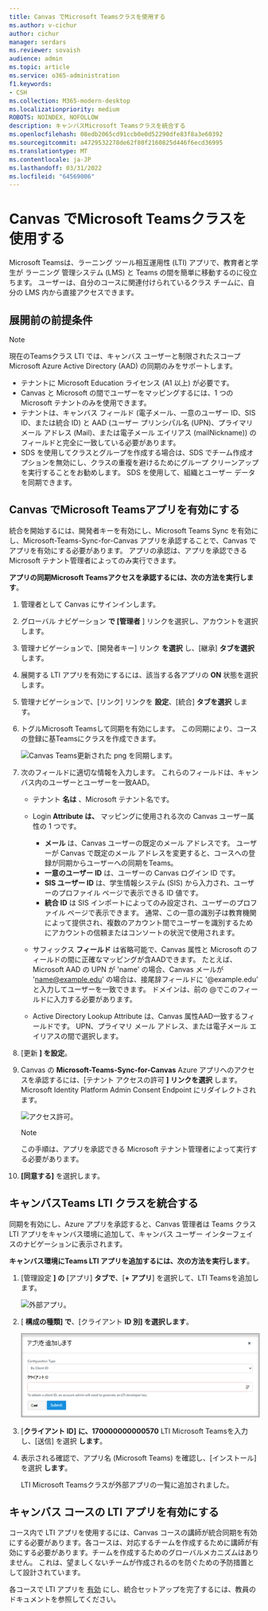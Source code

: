 ```yaml
---
title: Canvas でMicrosoft Teamsクラスを使用する
ms.author: v-cichur
author: cichur
manager: serdars
ms.reviewer: sovaish
audience: admin
ms.topic: article
ms.service: o365-administration
f1.keywords:
- CSH
ms.collection: M365-modern-desktop
ms.localizationpriority: medium
ROBOTS: NOINDEX, NOFOLLOW
description: キャンバスMicrosoft Teamsクラスを統合する
ms.openlocfilehash: 08edb2065cd91ccb0e0d52290dfe83f8a3e60392
ms.sourcegitcommit: a4729532278de62f80f2160825d446f6ecd36995
ms.translationtype: MT
ms.contentlocale: ja-JP
ms.lasthandoff: 03/31/2022
ms.locfileid: "64569006"
---
```

# <a name="use-microsoft-teams-classes-with-canvas"></a>Canvas でMicrosoft Teamsクラスを使用する

Microsoft Teamsは、ラーニング ツール相互運用性 (LTI) アプリで、教育者と学生が ラーニング 管理システム (LMS) と Teams の間を簡単に移動するのに役立ちます。 ユーザーは、自分のコースに関連付けられているクラス チームに、自分の LMS 内から直接アクセスできます。

## <a name="prerequisites-before-deployment"></a>展開前の前提条件

> [!NOTE]
> 現在のTeamsクラス LTI では、キャンバス ユーザーと制限されたスコープMicrosoft Azure Active Directory (AAD) の同期のみをサポートします。
>
> - テナントに Microsoft Education ライセンス (A1 以上) が必要です。
> - Canvas と Microsoft の間でユーザーをマッピングするには、1 つの Microsoft テナントのみを使用できます。
> - テナントは、キャンバス フィールド (電子メール、一意のユーザー ID、SIS ID、または統合 ID) と AAD (ユーザー プリンシパル名 (UPN)、プライマリ メール アドレス (Mail)、または電子メール エイリアス (mailNickname)) のフィールドと完全に一致している必要があります。
> - SDS を使用してクラスとグループを作成する場合は、SDS でチーム作成オプションを無効にし、クラス[](/schooldatasync/group-cleanup)の重複を避けるためにグループ クリーンアップを実行することをお勧めします。 SDS を使用して、組織とユーザー データを同期できます。

## <a name="enable-the-microsoft-teams-app-in-canvas"></a>Canvas でMicrosoft Teamsアプリを有効にする

統合を開始するには、開発者キーを有効にし、Microsoft Teams Sync を有効にし、Microsoft-Teams-Sync-for-Canvas アプリを承認することで、Canvas でアプリを有効にする必要があります。 アプリの承認は、アプリを承認できる Microsoft テナント管理者によってのみ実行できます。

**アプリの同期Microsoft Teamsアクセスを承認するには、次の方法を実行します**。

1. 管理者として Canvas にサインインします。

2. グローバル ナビゲーション **で [管理者** ] リンクを選択し、アカウントを選択します。
3. 管理ナビゲーションで、[開発者キー] リンク **を選択** し、[継承] **タブを選択** します。
4. 展開する LTI アプリを有効にするには、該当する各アプリの **ON** 状態を選択します。

5. 管理ナビゲーションで、[リンク] リンクを **設定**、[統合] **タブを選択** します。

6. トグルMicrosoft Teamsして同期を有効にします。 この同期により、コースの登録に基Teamsにクラスを作成できます。

   ![Canvas Teams更新された png を同期します。](https://user-images.githubusercontent.com/87142492/128225881-abdfc52d-dc9e-48ad-aec5-f6617c6436f3.png)

7. 次のフィールドに適切な情報を入力します。 これらのフィールドは、キャンバス内のユーザーとユーザーを一致AAD。
   - テナント **名は** 、Microsoft テナント名です。
   - Login **Attribute は、** マッピングに使用される次の Canvas ユーザー属性の 1 つです。
      - **メール** は、Canvas ユーザーの既定のメール アドレスです。 ユーザーが Canvas で既定のメール アドレスを変更すると、コースへの登録が同期からユーザーへの同期をTeams。
      - **一意のユーザー ID** は、ユーザーの Canvas ログイン ID です。
      - **SIS ユーザー ID** は、学生情報システム (SIS) から入力され、ユーザーのプロファイル ページで表示できる ID 値です。
      - **統合 ID** は SIS インポートによってのみ設定され、ユーザーのプロファイル ページで表示できます。 通常、この一意の識別子は教育機関によって提供され、複数のアカウント間でユーザーを識別するためにアカウントの信頼またはコンソートの状況で使用されます。

   - サフィックス **フィールド** は省略可能で、Canvas 属性と Microsoft のフィールドの間に正確なマッピングが含AADできます。 たとえば、Microsoft AAD の UPN が 'name' の場合、Canvas メールが 'name@example.edu' の場合は、接尾辞フィールドに '@example.edu' と入力してユーザーを一致できます。 ドメインは、前の @でこのフィールドに入力する必要があります。
   - Active Directory Lookup Attribute は、Canvas 属性AAD一致するフィールドです。 UPN、プライマリ メール アドレス、または電子メール エイリアスの間で選択します。

8. [更新 **] を設定**。

9. Canvas の **Microsoft-Teams-Sync-for-Canvas** Azure アプリへのアクセスを承認するには、[テナント アクセスの許可 **] リンクを選択** します。 Microsoft Identity Platform Admin Consent Endpoint にリダイレクトされます。

   ![アクセス許可。](media/permissions.png)

   > [!NOTE]
   > この手順は、アプリを承認できる Microsoft テナント管理者によって実行する必要があります。

10. **[同意する]** を選択します。

## <a name="integrate-teams-classes-lti-in-canvas"></a>キャンバスTeams LTI クラスを統合する

同期を有効にし、Azure アプリを承認すると、Canvas 管理者は Teams クラス LTI アプリをキャンバス環境に追加して、キャンバス ユーザー インターフェイスのナビゲーションに表示されます。

**キャンバス環境にTeams LTI アプリを追加するには、次の方法を実行します**。

1. [管理設定 **] の** [アプリ] **タブで**、[**+ アプリ**] を選択して、LTI Teamsを追加します。

   ![外部アプリ。](media/external-apps.png)

2. [ **構成の種類] で**、[クライアント **ID 別] を選択します**。

   ![アプリを追加します。](media/add-app.png)

3. [**クライアント ID]** **に、170000000000570** LTI Microsoft Teamsを入力し、[送信] を選択 **します**。

4. 表示される確認で、アプリ名 (Microsoft Teams) を確認し、[インストール] を選択 **します**。

   LTI Microsoft Teamsクラスが外部アプリの一覧に追加されました。

## <a name="enabling-the-lti-app-for-canvas-courses"></a>キャンバス コースの LTI アプリを有効にする

コース内で LTI アプリを使用するには、Canvas コースの講師が統合同期を有効にする必要があります。各コースは、対応するチームを作成するために講師が有効にする必要があります。チームを作成するためのグローバルメカニズムはありません。 これは、望ましくないチームが作成されるのを防ぐための予防措置として設計されています。

各コースで LTI アプリを [有効](https://support.microsoft.com/topic/use-microsoft-teams-classes-in-your-lms-preview-ac6a1e34-32f7-45e6-b83e-094185a1e78a#ID0EBD=Instructure_Canvas) にし、統合セットアップを完了するには、教員のドキュメントを参照してください。
